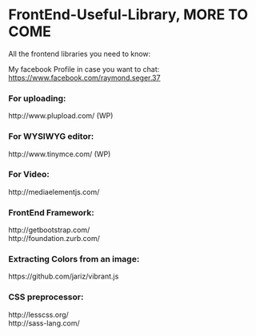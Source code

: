 # FrontEnd-Useful-Library, MORE TO COME
All the frontend libraries you need to know:

My facebook Profile in case you want to chat: https://www.facebook.com/raymond.seger.37

<h3>For uploading:</h3>
http://www.plupload.com/ (WP)

<h3>For WYSIWYG editor:</h3>
http://www.tinymce.com/ (WP)

<h3>For Video:</h3>
http://mediaelementjs.com/

<h3>FrontEnd Framework:</h3>
http://getbootstrap.com/ <br />
http://foundation.zurb.com/

<h3>Extracting Colors from an image:</h3>
https://github.com/jariz/vibrant.js

<h3>CSS preprocessor:</h3>
http://lesscss.org/ <br />
http://sass-lang.com/

